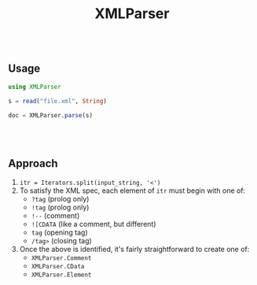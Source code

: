 <h1 align="center">XMLParser</h1>

<br><br>

## Usage

```julia
using XMLParser

s = read("file.xml", String)

doc = XMLParser.parse(s)
```

<br><br>

## Approach

1. `itr = Iterators.split(input_string, '<')`
2. To satisfy the XML spec, each element of `itr` must begin with one of:
    - `?tag` (prolog only)
    - `!tag` (prolog only)
    - `!--` (comment)
    - `![CDATA` (like a comment, but different)
    - `tag` (opening tag)
    - `/tag>` (closing tag)
3.  Once the above is identified, it's fairly straightforward to create one of:
    - `XMLParser.Comment`
    - `XMLParser.CData`
    - `XMLParser.Element`

